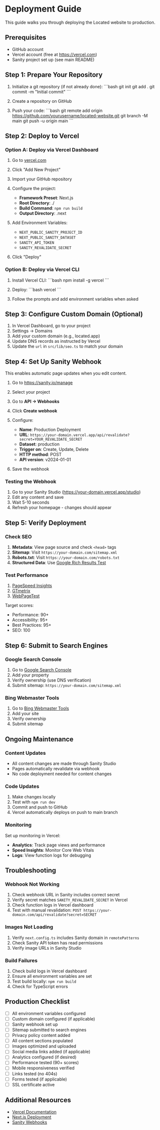 # Deployment Guide

This guide walks you through deploying the Located website to production.

## Prerequisites

- GitHub account
- Vercel account (free at https://vercel.com)
- Sanity project set up (see main README)

## Step 1: Prepare Your Repository

1. Initialize a git repository (if not already done):
\`\`\`bash
git init
git add .
git commit -m "Initial commit"
\`\`\`

2. Create a repository on GitHub

3. Push your code:
\`\`\`bash
git remote add origin https://github.com/yourusername/located-website.git
git branch -M main
git push -u origin main
\`\`\`

## Step 2: Deploy to Vercel

### Option A: Deploy via Vercel Dashboard

1. Go to [vercel.com](https://vercel.com)
2. Click "Add New Project"
3. Import your GitHub repository
4. Configure the project:
   - **Framework Preset**: Next.js
   - **Root Directory**: ./
   - **Build Command**: `npm run build`
   - **Output Directory**: .next

5. Add Environment Variables:
   - `NEXT_PUBLIC_SANITY_PROJECT_ID`
   - `NEXT_PUBLIC_SANITY_DATASET`
   - `SANITY_API_TOKEN`
   - `SANITY_REVALIDATE_SECRET`

6. Click "Deploy"

### Option B: Deploy via Vercel CLI

1. Install Vercel CLI:
\`\`\`bash
npm install -g vercel
\`\`\`

2. Deploy:
\`\`\`bash
vercel
\`\`\`

3. Follow the prompts and add environment variables when asked

## Step 3: Configure Custom Domain (Optional)

1. In Vercel Dashboard, go to your project
2. Settings → Domains
3. Add your custom domain (e.g., located.app)
4. Update DNS records as instructed by Vercel
5. Update the `url` in `src/lib/seo.ts` to match your domain

## Step 4: Set Up Sanity Webhook

This enables automatic page updates when you edit content.

1. Go to https://sanity.io/manage
2. Select your project
3. Go to **API → Webhooks**
4. Click **Create webhook**
5. Configure:
   - **Name**: Production Deployment
   - **URL**: `https://your-domain.vercel.app/api/revalidate?secret=YOUR_REVALIDATE_SECRET`
   - **Dataset**: production
   - **Trigger on**: Create, Update, Delete
   - **HTTP method**: POST
   - **API version**: v2024-01-01

6. Save the webhook

### Testing the Webhook

1. Go to your Sanity Studio (https://your-domain.vercel.app/studio)
2. Edit any content and save
3. Wait 5-10 seconds
4. Refresh your homepage - changes should appear

## Step 5: Verify Deployment

### Check SEO

1. **Metadata**: View page source and check `<head>` tags
2. **Sitemap**: Visit `https://your-domain.com/sitemap.xml`
3. **Robots.txt**: Visit `https://your-domain.com/robots.txt`
4. **Structured Data**: Use [Google Rich Results Test](https://search.google.com/test/rich-results)

### Test Performance

1. [PageSpeed Insights](https://pagespeed.web.dev/)
2. [GTmetrix](https://gtmetrix.com/)
3. [WebPageTest](https://www.webpagetest.org/)

Target scores:
- Performance: 90+
- Accessibility: 95+
- Best Practices: 95+
- SEO: 100

## Step 6: Submit to Search Engines

### Google Search Console

1. Go to [Google Search Console](https://search.google.com/search-console)
2. Add your property
3. Verify ownership (use DNS verification)
4. Submit sitemap: `https://your-domain.com/sitemap.xml`

### Bing Webmaster Tools

1. Go to [Bing Webmaster Tools](https://www.bing.com/webmasters)
2. Add your site
3. Verify ownership
4. Submit sitemap

## Ongoing Maintenance

### Content Updates

- All content changes are made through Sanity Studio
- Pages automatically revalidate via webhook
- No code deployment needed for content changes

### Code Updates

1. Make changes locally
2. Test with `npm run dev`
3. Commit and push to GitHub
4. Vercel automatically deploys on push to main branch

### Monitoring

Set up monitoring in Vercel:
- **Analytics**: Track page views and performance
- **Speed Insights**: Monitor Core Web Vitals
- **Logs**: View function logs for debugging

## Troubleshooting

### Webhook Not Working

1. Check webhook URL in Sanity includes correct secret
2. Verify secret matches `SANITY_REVALIDATE_SECRET` in Vercel
3. Check function logs in Vercel dashboard
4. Test with manual revalidation: `POST https://your-domain.com/api/revalidate?secret=SECRET`

### Images Not Loading

1. Verify `next.config.ts` includes Sanity domain in `remotePatterns`
2. Check Sanity API token has read permissions
3. Verify image URLs in Sanity Studio

### Build Failures

1. Check build logs in Vercel dashboard
2. Ensure all environment variables are set
3. Test build locally: `npm run build`
4. Check for TypeScript errors

## Production Checklist

- [ ] All environment variables configured
- [ ] Custom domain configured (if applicable)
- [ ] Sanity webhook set up
- [ ] Sitemap submitted to search engines
- [ ] Privacy policy content added
- [ ] All content sections populated
- [ ] Images optimized and uploaded
- [ ] Social media links added (if applicable)
- [ ] Analytics configured (if desired)
- [ ] Performance tested (90+ scores)
- [ ] Mobile responsiveness verified
- [ ] Links tested (no 404s)
- [ ] Forms tested (if applicable)
- [ ] SSL certificate active

## Additional Resources

- [Vercel Documentation](https://vercel.com/docs)
- [Next.js Deployment](https://nextjs.org/docs/deployment)
- [Sanity Webhooks](https://www.sanity.io/docs/webhooks)



